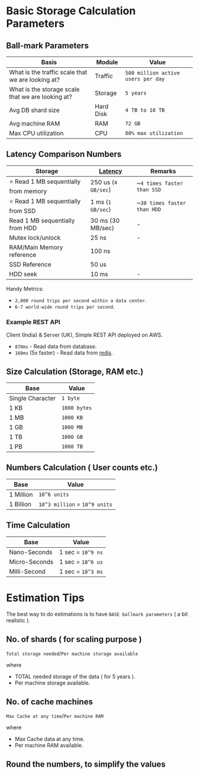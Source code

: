 

# Basic Storage Calculation Parameters

## Ball-mark Parameters

| Basis                                             | Module    | Value                             |
|---------------------------------------------------|-----------|-----------------------------------|
| What is the traffic scale that we are looking at? | Traffic   | `500 million active users per day` |
| What is the storage scale that we are looking at? | Storage   | `5 years`                         |
| Avg DB shard size                                 | Hard Disk | `4 TB to 10 TB`                   |
| Avg machine RAM                                   | RAM       | `72 GB`                           |
| Max CPU utilization                               | CPU       | `80% max utilization`             |

## Latency Comparison Numbers

| Storage                            | [Latency](https://github.com/donnemartin/system-design-primer#latency-numbers-every-programmer-should-know) | Remarks                     |
|------------------------------------|-------------------------------------------------------------------------------------------------------------|-----------------------------|
| :star: Read 1 MB sequentially from memory | 250 us (`4 GB/sec`)                                                                                           | ~`4 times faster than SSD`  |
| :star: Read 1 MB sequentially from SSD    | 1 ms (`1 GB/sec`)                                                                                             | ~`30 times faster than HDD` |
| Read 1 MB sequentially from HDD    | 30 ms (30 MB/sec)                                                                                           | -                           |
| Mutex lock/unlock                  | 25 ns                                                                                                       | -                           |
| RAM/Main Memory reference   | 100 ns                                                                                                      |                             |
| SSD Reference               | 50 us                                                                                                       |                             |
| HDD seek                    | 10 ms                                                                                                       | -                           |

Handy Metrics:
- `2,000 round trips per second within a data center`.
- `6-7 world-wide round trips per second`.

### Example REST API

Client (India) & Server (UK), Simple REST API deployed on AWS.
- `870ms` - Read data from database. 
- `160ms` (5x faster) - Read data from [redis](3_DatabaseComponents/In-Memory-Cache/Redis).

## Size Calculation (Storage, RAM etc.)

| Base             | Value        | 
|------------------|--------------|
| Single Character | `1 byte`     |
| 1 KB             | `1000 bytes` |
| 1 MB             | `1000 KB`    |
| 1 GB             | `1000 MB`    |
| 1 TB             | `1000 GB`    |
| 1 PB             | `1000 TB`    |

## Numbers Calculation ( User counts etc.)

| Base      | Value                         | 
|-----------|-------------------------------|
| 1 Million | `10^6 units`                  |
| 1 Billion | `10^3 million` = `10^9 units` |

## Time Calculation

| Base          | Value             | 
|---------------|-------------------|
| Nano-Seconds  | 1 sec = `10^9 ns` |
| Micro-Seconds | 1 sec = `10^6 us` |
| Milli-Second  | 1 sec = `10^3 ms` |

# Estimation Tips
The best way to do estimations is to have `BASE ballmark parameters` ( a bit realistic ).

## No. of shards ( for scaling purpose )

`Total storage needed`/`Per machine storage available`

where
  - TOTAL needed storage of the data ( for 5 years ).
  - Per machine storage available.

## No. of cache machines

`Max Cache at any time`/`Per machine RAM`

where
  - Max Cache data at any time.
  - Per machine RAM available.

## Round the numbers, to simplify the values

